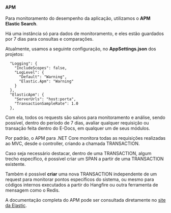 #### **APM**

Para monitoramento do desempenho da aplicação, utilizamos o **APM Elastic Search**.

Há uma instância só para dados de monitoramento, e eles estão guardados por 7 dias para consultas e comparações.

Atualmente, usamos a seguinte configuração, no **AppSettings.json** dos projetos:

```
  "Logging": {
    "IncludeScopes": false,
    "LogLevel": {
      "Default": "Warning",
      "Elastic.Apm": "Warning"
    }
  },
  "ElasticApm": {
    "ServerUrls": "host:porta",
    "TransactionSampleRate": 1.0
  },
```

Com ela, todos os requests são salvos para monitoramento e análise, sendo possível, dentro do período de 7 dias, avaliar qualquer requisição ou transação feita dentro do E-Docs, em qualquer um de seus módulos.

Por padrão, o APM para .NET Core monitora todas as requisições realizadas ao MVC, desde o controller, criando a chamada TRANSACTION.

Caso seja necessário destacar, dentro de uma TRANSACTION, algum trecho específico, é possível criar um SPAN a partir de uma TRANSACTION existente.

Também é possível **criar** uma nova TRANSACTION independente de um request para monitorar pontos específicos do sistema, ou mesmo para códigos internos executados a partir do Hangfire ou outra ferramenta de mensagem como o Redis.

A documentação completa do APM pode ser consultada diretamente no [site da Elastic](https://www.elastic.co/guide/en/apm/agent/dotnet/1.x/intro.html).

